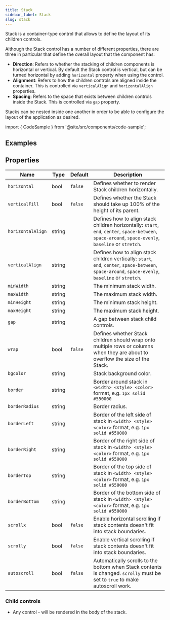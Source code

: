 ```yaml
---
title: Stack
sidebar_label: Stack
slug: stack
---
```


Stack is a container-type control that allows to define the layout of its children controls.

Although the Stack control has a number of different properties, there are three in particular that define the overall layout that the component has:

* **Direction**: Refers to whether the stacking of children components is horizontal or vertical. By default the Stack control is vertical, but can be turned horizontal by adding `horizontal` property when using the control.
* **Alignment**: Refers to how the children controls are aligned inside the container. This is controlled via `verticalAlign` and `horizontalAlign` properties.
* **Spacing**: Refers to the space that exists between children controls inside the Stack. This is controlled via `gap` property.

Stacks can be nested inside one another in order to be able to configure the layout of the application as desired.

import { CodeSample } from '@site/src/components/code-sample';

## Examples

<CodeSample src="https://python-stack-example.pgletio.repl.co" height="1300px"
    python="https://github.com/pglet/examples/blob/main/python/controls/stack_control.py"
    />

## Properties

| Name              | Type      | Default | Description |
| ----------------- | --------- | ------- | ----------- |
| `horizontal`      | bool      | `false` | Defines whether to render Stack children horizontally. |
| `verticalFill`    | bool      | `false` | Defines whether the Stack should take up 100% of the height of its parent. |
| `horizontalAlign` | string    |         | Defines how to align stack children horizontally: `start`, `end`, `center`, `space-between`, `space-around`, `space-evenly`, `baseline` or `stretch`. |
| `verticalAlign`   | string    |         | Defines how to align stack children vertically: `start`, `end`, `center`, `space-between`, `space-around`, `space-evenly`, `baseline` or `stretch`. |
| `minWidth`        | string    |         | The minimum stack width. |
| `maxWidth`        | string    |         | The maximum stack width. |
| `minHeight`       | string    |         | The minimum stack height. |
| `maxHeight`       | string    |         | The maximum stack height. |
| `gap`             | string    |         | A gap between stack child controls. |
| `wrap`            | bool      | `false` | Defines whether Stack children should wrap onto multiple rows or columns when they are about to overflow the size of the Stack. |
| `bgcolor` | string  |         | Stack background color. |
| `border`  | string  |         | Border around stack in `<width> <style> <color>` format, e.g. `1px solid #550000` |
| `borderRadius` | string  |         | Border radius. |
| `borderLeft`   | string  |         | Border of the left side of stack in `<width> <style> <color>` format, e.g. `1px solid #550000` |
| `borderRight`  | string  |         | Border of the right side of stack in `<width> <style> <color>` format, e.g. `1px solid #550000` |
| `borderTop`    | string  |         | Border of the top side of stack in `<width> <style> <color>` format, e.g. `1px solid #550000` |
| `borderBottom` | string  |         | Border of the bottom side of stack in `<width> <style> <color>` format, e.g. `1px solid #550000` |
| `scrollx`         | bool      | `false` | Enable horizontal scrolling if stack contents doesn't fit into stack boundaries. |
| `scrolly`         | bool      | `false` | Enable vertical scrolling if stack contents doesn't fit into stack boundaries. |
| `autoscroll`      | bool      | `false` | Automatically scrolls to the bottom when Stack contents is changed. `scrolly` must be set to `true` to make autoscroll work. |

### Child controls

* Any control - will be rendered in the body of the stack.